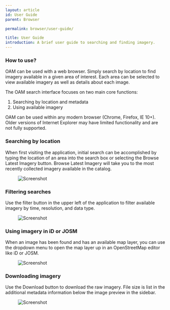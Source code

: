 ```yaml
---
layout: article
id: User Guide
parent: Browser

permalink: browser/user-guide/

title: User Guide
introduction: A brief user guide to searching and finding imagery.
---
```


### How to use? 

OAM can be used with a web browser. Simply search by location to find imagery available in a given area of interest. Each area can be selected to view available imagery as well as details about each image. 

The OAM search interface focuses on two main core functions: 
  
  1. Searching by location and metadata
  2. Using available imagery

OAM can be used within any modern browser (Chrome, Firefox, IE 10+). Older versions of Internet Explorer may have limited functionality and are not fully supported. 

### Searching by location

When first visiting the application, initial search can be accomplished by typing the location of an area into the search box or selecting the Browse Latest Imagery button. Browse Latest Imagery will take you to the most recently collected imagery available in the catalog. 

<figure class="align-center">
  <img src="{{ site.baseurl }}/assets/graphics/content/browser/landing.png" alt="Screenshot" />
</figure>

### Filtering searches

Use the filter button in the upper left of the application to filter available imagery by time, resolution, and data type.

<figure class="align-center">
  <img src="{{ site.baseurl }}/assets/graphics/content/browser/filter-full.png" alt="Screenshot" />
</figure>

### Using imagery in iD or JOSM

When an image has been found and has an available map layer, you can use the dropdown menu to open the map layer up in an OpenStreetMap editor like iD or JOSM.

<figure class="align-center">
  <img src="{{ site.baseurl }}/assets/graphics/content/browser/sidebar-open.png" alt="Screenshot" />
</figure>

### Downloading imagery

Use the Download button to download the raw imagery. File size is list in the additional metadata information below the image preview in the sidebar. 

<figure class="align-center">
  <img src="{{ site.baseurl }}/assets/graphics/content/browser/sidebar.png" alt="Screenshot" />
</figure>